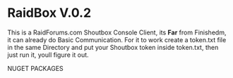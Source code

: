 # RaidBox V.0.2
This is a RaidForums.com Shoutbox Console Client,
its **Far** from Finishedm, it can already do Basic Communication.
For it to work create a token.txt file in the same Directory and put your Shoutbox token inside token.txt, then just run it, youll figure it out.

NUGET PACKAGES
